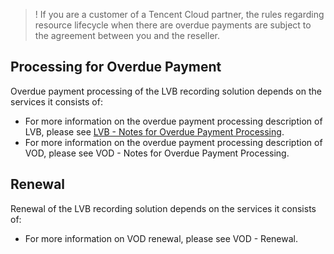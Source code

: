 >! If you are a customer of a Tencent Cloud partner, the rules regarding resource lifecycle when there are overdue payments are subject to the agreement between you and the reseller.

## Processing for Overdue Payment
Overdue payment processing of the LVB recording solution depends on the services it consists of:
- For more information on the overdue payment processing description of LVB, please see [LVB - Notes for Overdue Payment Processing](https://intl.cloud.tencent.com/document/product/267/30412).
- For more information on the overdue payment processing description of VOD, please see VOD - Notes for Overdue Payment Processing.


## Renewal
Renewal of the LVB recording solution depends on the services it consists of:
- For more information on VOD renewal, please see VOD - Renewal.



